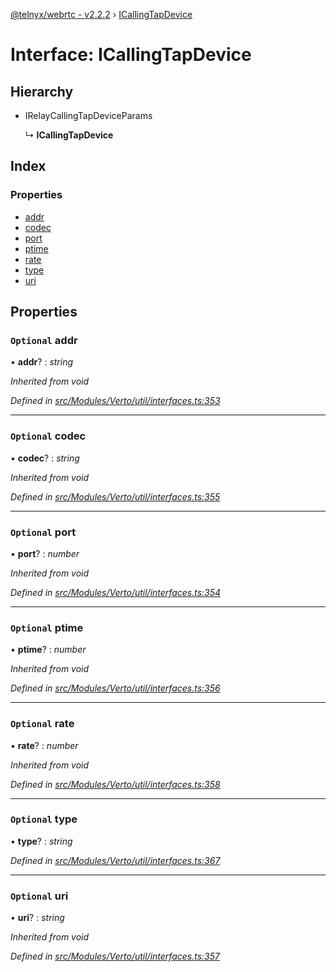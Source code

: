 [@telnyx/webrtc - v2.2.2](../README.md) › [ICallingTapDevice](icallingtapdevice.md)

# Interface: ICallingTapDevice

## Hierarchy

* IRelayCallingTapDeviceParams

  ↳ **ICallingTapDevice**

## Index

### Properties

* [addr](icallingtapdevice.md#optional-addr)
* [codec](icallingtapdevice.md#optional-codec)
* [port](icallingtapdevice.md#optional-port)
* [ptime](icallingtapdevice.md#optional-ptime)
* [rate](icallingtapdevice.md#optional-rate)
* [type](icallingtapdevice.md#optional-type)
* [uri](icallingtapdevice.md#optional-uri)

## Properties

### `Optional` addr

• **addr**? : *string*

*Inherited from void*

*Defined in [src/Modules/Verto/util/interfaces.ts:353](https://github.com/team-telnyx/webrtc/blob/main/packages/js/src/Modules/Verto/util/interfaces.ts#L353)*

___

### `Optional` codec

• **codec**? : *string*

*Inherited from void*

*Defined in [src/Modules/Verto/util/interfaces.ts:355](https://github.com/team-telnyx/webrtc/blob/main/packages/js/src/Modules/Verto/util/interfaces.ts#L355)*

___

### `Optional` port

• **port**? : *number*

*Inherited from void*

*Defined in [src/Modules/Verto/util/interfaces.ts:354](https://github.com/team-telnyx/webrtc/blob/main/packages/js/src/Modules/Verto/util/interfaces.ts#L354)*

___

### `Optional` ptime

• **ptime**? : *number*

*Inherited from void*

*Defined in [src/Modules/Verto/util/interfaces.ts:356](https://github.com/team-telnyx/webrtc/blob/main/packages/js/src/Modules/Verto/util/interfaces.ts#L356)*

___

### `Optional` rate

• **rate**? : *number*

*Inherited from void*

*Defined in [src/Modules/Verto/util/interfaces.ts:358](https://github.com/team-telnyx/webrtc/blob/main/packages/js/src/Modules/Verto/util/interfaces.ts#L358)*

___

### `Optional` type

• **type**? : *string*

*Defined in [src/Modules/Verto/util/interfaces.ts:367](https://github.com/team-telnyx/webrtc/blob/main/packages/js/src/Modules/Verto/util/interfaces.ts#L367)*

___

### `Optional` uri

• **uri**? : *string*

*Inherited from void*

*Defined in [src/Modules/Verto/util/interfaces.ts:357](https://github.com/team-telnyx/webrtc/blob/main/packages/js/src/Modules/Verto/util/interfaces.ts#L357)*
